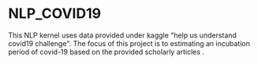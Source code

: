 # NLP_COVID19
This NLP kernel uses data provided under kaggle "help us understand covid19 challenge". The focus of this project is to estimating an incubation period of covid-19 based on the provided scholarly articles .
